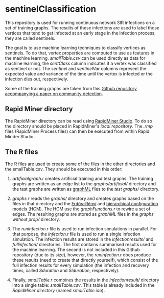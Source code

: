 # sentinelClassification
This repository is used for running continuous network SIR infections on a set of training graphs. The results of these infections are used to label those vertices that tend to get infected at an early stage in the infection process, they are called sentinels. 

The goal is to use machine learning techniques to classify vertices as sentinels. To do that, vertex properties are computed to use as features in the machine learning. *smallTable.csv* can be used directly as data for machine learning, the *sentClass* column indicates if a vertex was classified as sentinel or not. The *sentinel* and *sentinelVar* columns represent the expected value and variance of the time until the vertex is infected or the infection dies out, respectively.

Some of the training graphs are taken from this [Github repository accompanying a paper on community detection](https://github.com/altsoph/community_loglike).

## Rapid Miner directory
The RapidMiner directory can be read using [RapidMiner Studio](https://rapidminer.com/products/studio/). To do so the directory should be placed in RapidMiner's *local repository*. The *.rmp* files (RapidMiner Process files) can then be executed from within Rapid Minder Studio. 

## The R files
The R files are used to create some of the files in the other directories and the smallTable.csv. They should be executed in this order:
1. *artificialgraph.r* creates artificial training and test graphs. The training graphs are written as an edge list to the *graphs/artificial/* directory and the test graphs are written as [graphML](http://graphml.graphdrawing.org/) files to the *test graphs/* directory.

2. *graphs.r* reads the *graphs/* directory and creates graphs based on the files in that directory and the [Erdős–Rényi](https://en.wikipedia.org/wiki/Erd%C5%91s%E2%80%93R%C3%A9nyi_model) and [hierarchical configuration models (HCM)](https://www.nature.com/articles/srep29748). The HCM use the *graphFunctions.r* to rewire a set of edges. The resulting graphs are stored as *graphML* files in the *graphs without prop/* directory. 

3. The *runinfection.r* file is used to run infection simulations in parallel. For that purpose, the *infection.r* file is used to run a single infection simulation. The infection results are stored in the *infectionresults/* and *fullinfection/* directories. The first contains summarised results used for the machine learning. The second is not included in this Github repository (due to its size), however, the *runinfection.r* does produce these results (need to create that directly yourself), which consist of the full infection results for every simulation (the infection and recovery times, called *Sduration* and *SIduration*, respectively).

4. Finally, *smallTable.r* combines the results in the *infectionresult/* directory into a single table: *smallTable.csv*. This table is already included in the *RapidMiner directory* (named *smallTable.ioo*).
